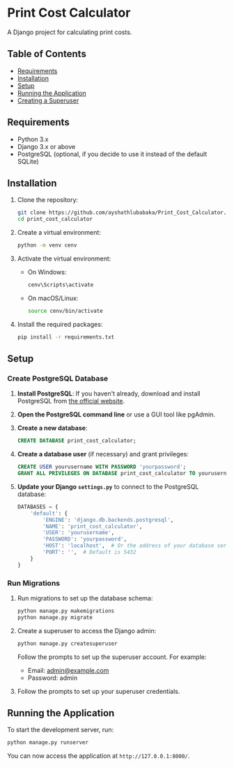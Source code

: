 
# Print Cost Calculator

A Django project for calculating print costs.

## Table of Contents

- [Requirements](#requirements)
- [Installation](#installation)
- [Setup](#setup)
- [Running the Application](#running-the-application)
- [Creating a Superuser](#creating-a-superuser)

## Requirements

- Python 3.x
- Django 3.x or above
- PostgreSQL (optional, if you decide to use it instead of the default SQLite)

## Installation

1. Clone the repository:

   ```bash
   git clone https://github.com/ayshathlubabaka/Print_Cost_Calculator.git
   cd print_cost_calculator
   ```

2. Create a virtual environment:

   ```bash
   python -m venv cenv
   ```

3. Activate the virtual environment:

   - On Windows:
     ```bash
     cenv\Scripts\activate
     ```
   - On macOS/Linux:
     ```bash
     source cenv/bin/activate
     ```

4. Install the required packages:

   ```bash
   pip install -r requirements.txt
   ```

## Setup

### Create PostgreSQL Database

1. **Install PostgreSQL**: If you haven't already, download and install PostgreSQL from [the official website](https://www.postgresql.org/download/).

2. **Open the PostgreSQL command line** or use a GUI tool like pgAdmin.

3. **Create a new database**:

   ```sql
   CREATE DATABASE print_cost_calculator;
   ```

4. **Create a database user** (if necessary) and grant privileges:

   ```sql
   CREATE USER yourusername WITH PASSWORD 'yourpassword';
   GRANT ALL PRIVILEGES ON DATABASE print_cost_calculator TO yourusername;
   ```

5. **Update your Django `settings.py`** to connect to the PostgreSQL database:

   ```python
   DATABASES = {
       'default': {
           'ENGINE': 'django.db.backends.postgresql',
           'NAME': 'print_cost_calculator',
           'USER': 'yourusername',
           'PASSWORD': 'yourpassword',
           'HOST': 'localhost',  # Or the address of your database server
           'PORT': '',  # Default is 5432
       }
   }
   ```

### Run Migrations

1. Run migrations to set up the database schema:

   ```bash
   python manage.py makemigrations
   python manage.py migrate
   ```

2. Create a superuser to access the Django admin:

   ```bash
   python manage.py createsuperuser
   ```
   Follow the prompts to set up the superuser account. For example:
   - Email: admin@example.com
   - Password: admin

3. Follow the prompts to set up your superuser credentials.

## Running the Application

To start the development server, run:

```bash
python manage.py runserver
```

You can now access the application at `http://127.0.0.1:8000/`.